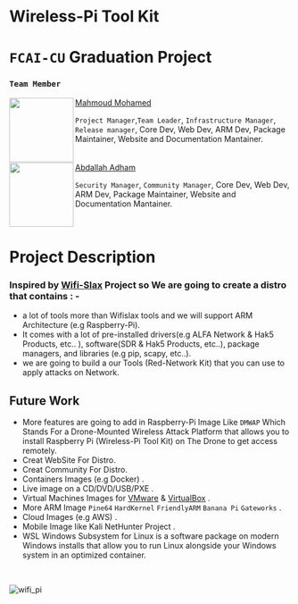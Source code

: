 # Wireless-Pi Tool Kit
# `FCAI-CU` Graduation Project

### `Team Member `



<img align="left" width="115" height="115" src="https://user-images.githubusercontent.com/62524855/145219479-a19b4f86-7782-4a32-81d8-4cc855c5a8b3.png" /> [Mahmoud Mohamed](https://github.com/mmsaeed509?tab=repositories)

`Project Manager`,`Team Leader`, `Infrastructure Manager`, `Release manager`, Core Dev,  Web Dev, ARM Dev, Package Maintainer, Website and Documentation Mantainer.
<br />
<br />
<br />
<img align="left" width="115" height="115" src="https://user-images.githubusercontent.com/62524855/145222987-2ca3b513-2817-468d-8199-7e0da5cdfb13.png" /> [Abdallah Adham](https://github.com/0xSkorpioN) 

`Security Manager`, `Community Manager`, Core Dev, Web Dev, ARM Dev, Package Maintainer, Website and Documentation Mantainer. 

<br />

# Project Description <br />
### Inspired by [Wifi-Slax](https://www.wifislax.com/)  Project so We are going to create a distro that contains : - 
*  a lot of tools more than Wifislax tools and we will support ARM Architecture (e.g Raspberry-Pi).
*  It comes with a lot of pre-installed drivers(e.g ALFA Network & Hak5 Products, etc.. ), software(SDR & Hak5 Products, etc..), package managers, and libraries (e.g pip, scapy, etc..).
*  we are going to build  a our Tools (Red-Network Kit) that you can use to apply attacks on Network.

## Future Work

*  More features are going to add in Raspberry-Pi Image Like `DMWAP` Which Stands For a Drone-Mounted Wireless Attack Platform that allows you to install Raspberry Pi (Wireless-Pi Tool Kit) on The Drone to get access remotely.
* Creat WebSite For Distro.
* Creat Community For Distro.
* Containers Images (e.g Docker) .
* Live image on a CD/DVD/USB/PXE .
* Virtual Machines Images for [VMware](https://www.vmware.com/) & [VirtualBox](https://www.virtualbox.org/) .
* More ARM Image `Pine64` `HardKernel` `FriendlyARM` `Banana Pi` `Gateworks` .
* Cloud Images (e.g AWS) .
* Mobile Image like Kali NetHunter Project .
* WSL Windows Subsystem for Linux is a software package on modern Windows installs that allow you to run Linux alongside your Windows system in an optimized container.

<br />

 ![wifi_pi](https://user-images.githubusercontent.com/62524855/143376012-0898101d-02db-48a2-ae3c-0df8cbfca4a1.png)
